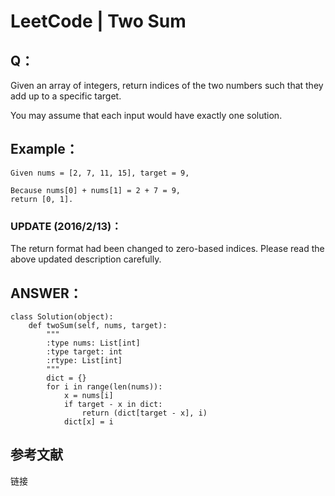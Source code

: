 # LeetCode | Two Sum

## Q：

Given an array of integers, return indices of the two numbers such that they add up to a specific target.

You may assume that each input would have exactly one solution.





## Example：

```
Given nums = [2, 7, 11, 15], target = 9,

Because nums[0] + nums[1] = 2 + 7 = 9,
return [0, 1].
```



### UPDATE (2016/2/13)：

The return format had been changed to zero-based indices. Please read the above updated description carefully.





## ANSWER：

```
class Solution(object):
    def twoSum(self, nums, target):
        """
        :type nums: List[int]
        :type target: int
        :rtype: List[int]
        """
        dict = {}
        for i in range(len(nums)):
            x = nums[i]
            if target - x in dict:
                return (dict[target - x], i)
            dict[x] = i
```



## 参考文献

链接